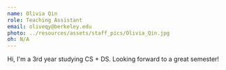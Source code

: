 ```yaml
---
name: Olivia Qin
role: Teaching Assistant
email: oliveqy@berkeley.edu
photo: ../resources/assets/staff_pics/Olivia_Qin.jpg
oh: N/A
---
```


Hi, I'm a 3rd year studying CS + DS. Looking forward to a great semester!
